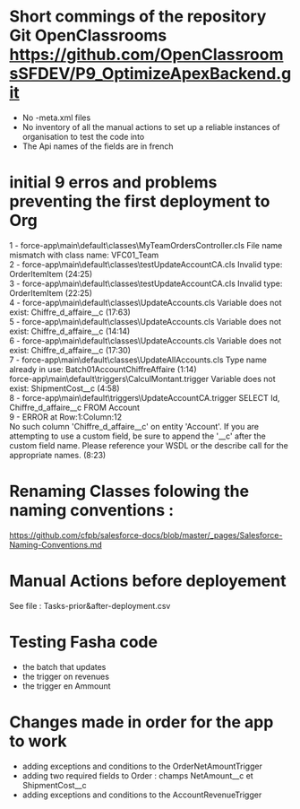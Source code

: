 # Short commings of the repository Git OpenClassrooms https://github.com/OpenClassroomsSFDEV/P9_OptimizeApexBackend.git

- No -meta.xml files
- No inventory of all the manual actions to set up a reliable instances of organisation to test the code into
- The Api names of the fields are in french


# initial 9 erros and problems preventing the first deployment to Org

1 - force-app\main\default\classes\MyTeamOrdersController.cls  File name mismatch with class name: VFC01_Team                                                                     
2 - force-app\main\default\classes\testUpdateAccountCA.cls     Invalid type: OrderItemItem (24:25)                                                                                       
3 - force-app\main\default\classes\testUpdateAccountCA.cls     Invalid type: OrderItemItem (22:25)                                                                                       
4 - force-app\main\default\classes\UpdateAccounts.cls          Variable does not exist: Chiffre_d_affaire__c (17:63)                                                                      
5 - force-app\main\default\classes\UpdateAccounts.cls          Variable does not exist: Chiffre_d_affaire__c (14:14)                                                                     
6 - force-app\main\default\classes\UpdateAccounts.cls          Variable does not exist: Chiffre_d_affaire__c (17:30)                                                                     
7 - force-app\main\default\classes\UpdateAllAccounts.cls       Type name already in use: Batch01AccountChiffreAffaire (1:14)                                                             
force-app\main\default\triggers\CalculMontant.trigger      Variable does not exist: ShipmentCost__c (4:58)                                                                          
8 - force-app\main\default\triggers\UpdateAccountCA.trigger    SELECT Id, Chiffre_d_affaire__c FROM Account                                                                              
9 - ERROR at Row:1:Column:12                                   
    No such column 'Chiffre_d_affaire__c' on entity 'Account'. If you are attempting to use a custom field, be sure to append the '__c' after the custom field name. Please reference your WSDL or the describe call for the appropriate names. (8:23)


# Renaming Classes folowing the naming conventions :
https://github.com/cfpb/salesforce-docs/blob/master/_pages/Salesforce-Naming-Conventions.md

# Manual Actions before deployement
See file : Tasks-prior&after-deployment.csv

# Testing Fasha code
- the batch that updates
- the trigger on revenues
- the trigger en Ammount 

# Changes made in order for the app to work
- adding exceptions and conditions to the OrderNetAmountTrigger
- adding two required fields to Order : champs NetAmount__c et ShipmentCost__c
- adding exceptions and conditions to the AccountRevenueTrigger